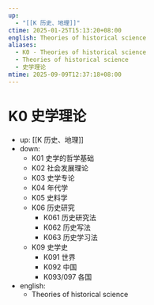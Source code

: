 ```yaml
---
up:
  - "[[K 历史、地理]]"
ctime: 2025-01-25T15:13:20+08:00
english: Theories of historical science
aliases:
  - K0 - Theories of historical science
  - Theories of historical science
  - 史学理论
mtime: 2025-09-09T12:37:18+08:00
---
```


# K0 史学理论

- up: [[K 历史、地理]]
- down:
	- K01 史学的哲学基础
	- K02 社会发展理论
	- K03 史学专论
	- K04 年代学
	- K05 史料学
	- K06 历史研究
		- K061 历史研究法
		- K062 历史写法
		- K063 历史学习法
	- K09 史学史
		- K091 世界
		- K092 中国
		- K093/097 各国
- english:
	- Theories of historical science
